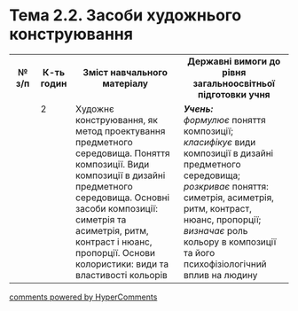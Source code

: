 <div id="hypercomments_widget" class="js-hypercomments-widget invisible"></div>

# Тема 2.2.   Засоби художнього конструювання


<table>
  <tr>
    <td width="10%" align="center"><b>№ з/п</b></td>
    <td width="10%" align="center"><b>К-ть годин</b></td>
    <td width="40%" align="center"><b>Зміст навчального матеріалу</b></td>
    <td width="40%" align="center"><b>Державні вимоги до рівня загальноосвітньої підготовки учня</b></td>
  </tr>
  <tr>
<td width="10%" style="vertical-align:top !important;"></td>
<td width="10%" style="vertical-align:top !important;">2</td>
    <td width="40%" style="vertical-align:top !important;">
 Художнє конструювання, як  метод проектування предметного середовища. Поняття композиції. Види композиції в дизайні предметного середовища. Основні засоби композиції: симетрія та асиметрія, ритм, контраст і нюанс, пропорції. Основи колористики: види та властивості кольорів
</td>
    <td width="40%" style="vertical-align:top !important;">
<i><b>Учень:</b></i><br>
<i>формулює</i> поняття композиції;<br>
<i>класифікує</i> види композиції в дизайні предметного середовища; <br>
<i>розкриває</i> поняття: симетрія, асиметрія, ритм, контраст, нюанс, пропорції;<br>
<i>визначає</i> роль кольору в композиції та його психофізіологічний вплив на людину
</td>
  </tr>
</table>

<div class="js-hypercomments-container">
<a href="http://hypercomments.com" class="hc-link" title="comments widget">comments powered by HyperComments</a>
</div>
